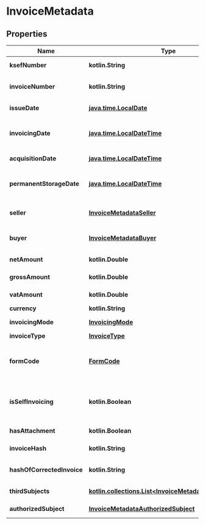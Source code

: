 
# InvoiceMetadata

## Properties
| Name | Type | Description | Notes |
| ------------ | ------------- | ------------- | ------------- |
| **ksefNumber** | **kotlin.String** | Numer KSeF faktury. |  |
| **invoiceNumber** | **kotlin.String** | Numer faktury nadany przez wystawcę. |  |
| **issueDate** | [**java.time.LocalDate**](java.time.LocalDate.md) | Data wystawienia faktury. |  |
| **invoicingDate** | [**java.time.LocalDateTime**](java.time.LocalDateTime.md) | Data przyjęcia faktury w systemie KSeF (do dalszego przetwarzania). |  |
| **acquisitionDate** | [**java.time.LocalDateTime**](java.time.LocalDateTime.md) | Data nadania numeru KSeF. |  |
| **permanentStorageDate** | [**java.time.LocalDateTime**](java.time.LocalDateTime.md) | Data trwałego zapisu faktury w repozytorium systemu KSeF. |  |
| **seller** | [**InvoiceMetadataSeller**](InvoiceMetadataSeller.md) | Dane identyfikujące sprzedawcę. |  |
| **buyer** | [**InvoiceMetadataBuyer**](InvoiceMetadataBuyer.md) | Dane identyfikujące nabywcę. |  |
| **netAmount** | **kotlin.Double** | Łączna kwota netto. |  |
| **grossAmount** | **kotlin.Double** | Łączna kwota brutto. |  |
| **vatAmount** | **kotlin.Double** | Łączna kwota VAT. |  |
| **currency** | **kotlin.String** | Kod waluty. |  |
| **invoicingMode** | [**InvoicingMode**](InvoicingMode.md) | Tryb fakturowania (online/offline). |  |
| **invoiceType** | [**InvoiceType**](InvoiceType.md) | Rodzaj faktury. | Wartość | Opis | | --- | --- | | Vat | (FA) Podstawowa | | Zal | (FA) Zaliczkowa | | Kor | (FA) Korygująca | | Roz | (FA) Rozliczeniowa | | Upr | (FA) Uproszczona | | KorZal | (FA) Korygująca fakturę zaliczkową | | KorRoz | (FA) Korygująca fakturę rozliczeniową | | VatPef | (PEF) Podstawowowa | | VatPefSp | (PEF) Specjalizowana | | KorPef | (PEF) Korygująca | | VatRr | (RR) Podstawowa | | KorVatRr | (RR) Korygująca |  |  |
| **formCode** | [**FormCode**](FormCode.md) | Struktura dokumentu faktury.  Obsługiwane schematy: | SystemCode | SchemaVersion | Value | | --- | --- | --- | | FA (2) | 1-0E | FA | | FA (3) | 1-0E | FA | | FA_PEF (3) | 2-1 | FA_PEF | | FA_KOR_PEF (3) | 2-1 | FA_PEF |  |  |
| **isSelfInvoicing** | **kotlin.Boolean** | Czy faktura została wystawiona w trybie samofakturowania. |  |
| **hasAttachment** | **kotlin.Boolean** | Czy faktura posiada załącznik. |  |
| **invoiceHash** | **kotlin.String** | Skrót SHA256 faktury. |  |
| **hashOfCorrectedInvoice** | **kotlin.String** | Skrót SHA256 korygowanej faktury. |  [optional] |
| **thirdSubjects** | [**kotlin.collections.List&lt;InvoiceMetadataThirdSubject&gt;**](InvoiceMetadataThirdSubject.md) | Lista podmiotów trzecich. |  [optional] |
| **authorizedSubject** | [**InvoiceMetadataAuthorizedSubject**](InvoiceMetadataAuthorizedSubject.md) | Podmiot upoważniony. |  [optional] |




